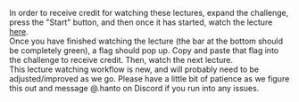 In order to receive credit for watching these lectures, expand the challenge, press the "Start" button, and then once it has started, watch the lecture [here](/workspace/challenge).  
Once you have finished watching the lecture (the bar at the bottom should be completely green), a flag should pop up. Copy and paste that flag into the challenge to receive credit. Then, watch the next lecture.  
This lecture watching workflow is new, and will probably need to be adjusted/improved as we go. Please have a little bit of patience as we figure this out and message @.hanto on Discord if you run into any issues.  
